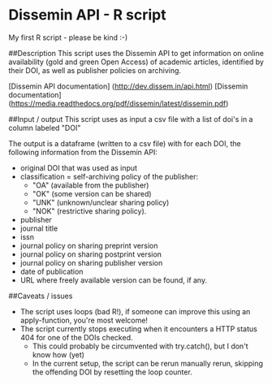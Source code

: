 # Dissemin API - R script

My first R script - please be kind :-) 

##Description
This script uses the Dissemin API to get information on online availability (gold and green Open Access) of academic articles, identified by their DOI, as well as publisher policies on archiving. 

[Dissemin API documentation] (http://dev.dissem.in/api.html)
[Dissemin documentation] (https://media.readthedocs.org/pdf/dissemin/latest/dissemin.pdf)

##Input / output
This script uses as input a csv file with a list of doi's in a column labeled "DOI"

The output is a dataframe (written to a csv file) with for each DOI, the following information from the Dissemin API:
  - original DOI that was used as input
  - classification = self-archiving policy of the publisher: 
    - "OA" (available from the publisher) 
    - "OK" (some version can be shared)
    - "UNK" (unknown/unclear sharing policy)
    - "NOK" (restrictive sharing policy).
  - publisher
  - journal title
  - issn
  - journal policy on sharing preprint version
  - journal policy on sharing postprint version
  - journal policy on sharing publisher version
  - date of publication
  - URL where freely available version can be found, if any. 

##Caveats / issues
  - The script uses loops (bad R!), if someone can improve this using an apply-function, you're most welcome! 
  - The script currently stops executing when it encounters a HTTP status 404 for one of the DOIs checked. 
    - This could probably be circumvented with try.catch(), but I don't know how (yet)
    - In the current setup, the script can be rerun manually rerun, skipping the offending DOI by resetting the loop counter.

